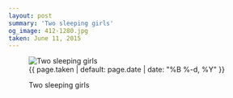 ```yaml
---
layout: post
summary: 'Two sleeping girls'
og_image: 412-1280.jpg
taken: June 11, 2015
---
```


<figure class="post" data-src="{{ site.assets_url }}/{{ page.og_image }}">
<img alt="Two sleeping girls" sizes="(min-width: 700px) 50vw, calc(100vw - 2rem)" src="{{ site.assets_url }}/412-640.jpg" srcset="{{ site.assets_url }}/412-1280.jpg 1280w, {{ site.assets_url }}/412-960.jpg 960w, {{ site.assets_url }}/412-640.jpg 640w, {{ site.assets_url }}/412-320.jpg 320w"/>
<figcaption>
<time>{{ page.taken | default: page.date | date: "%B %-d, %Y" }}</time>
<p>Two sleeping girls</p>
</figcaption>
</figure>
